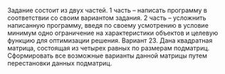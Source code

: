 Задание состоит из двух частей. 
1 часть – написать программу в соответствии со своим вариантом задания.
2 часть – усложнить написанную программу, введя по своему усмотрению в условие минимум одно ограничение на характеристики объектов и целевую функцию для оптимизации решения.
Вариант 23. Дана квадратная матрица, состоящая из четырех равных по размерам подматриц. Сформировать все возможные варианты данной матрицы путем перестановки данных подматриц.

